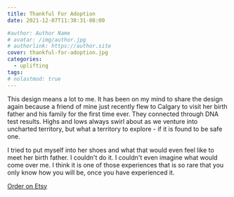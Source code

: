 ```yaml
---
title: Thankful For Adoption
date: 2021-12-07T11:38:31-08:00

#author: Author Name
# avatar: /img/author.jpg
# authorlink: https://author.site
cover: thankful-for-adoption.jpg
categories:
  - uplifting
tags:
# nolastmod: true
---
```



This design means a lot to me. It has been on my mind to share the design again because a friend of mine just recently flew to Calgary to visit her birth father and his family for the first time ever. They connected through DNA test results. Highs and lows always swirl about as we venture into uncharted territory, but what a territory to explore - if it is found to be safe one.

I tried to put myself into her shoes and what that would even feel like to meet her birth father. I couldn't do it. I couldn't even imagine what would come over me. I think it is one of those experiences that is so rare that you only know how you will be, once you have experienced it.
<!--more-->
[Order on Etsy](https://www.etsy.com/ca/listing/1136405689/thankful-for-adoption-t-shirt)
